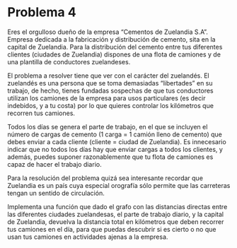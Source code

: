 # Problema 4
Eres el orgulloso dueño de la empresa “Cementos de Zuelandia S.A”. 
Empresa dedicada a la fabricación y distribución de cemento, sita 
en la capital de Zuelandia. Para la distribución del cemento entre 
tus diferentes clientes (ciudades de Zuelandia) dispones de una flota 
de camiones y de una plantilla de conductores zuelandeses. 

El problema a resolver tiene que ver con el carácter del zuelandés. 
El zuelandés es una persona que se toma demasiadas “libertades” en su 
trabajo, de hecho, tienes fundadas sospechas de que tus conductores 
utilizan los camiones de la empresa para usos particulares 
(es decir indebidos, y a tu costa) por lo que quieres controlar los 
kilómetros que recorren tus camiones. 

Todos los días se genera el parte de trabajo, en el que se incluyen 
el número de cargas de cemento (1 carga = 1 camión lleno de cemento) 
que debes enviar a cada cliente (cliente =  ciudad de Zuelandia). 
Es innecesario indicar que no todos los días hay que enviar cargas a 
todos los clientes, y además, puedes suponer razonablemente que tu flota 
de camiones es capaz de hacer el trabajo diario. 

Para la resolución del problema quizá sea interesante recordar que Zuelandia 
es un país cuya especial orografía sólo permite que las carreteras tengan 
un sentido de circulación. 

Implementa una función que dado el grafo con las distancias directas entre 
las diferentes ciudades zuelandesas, el parte de trabajo diario, y la capital 
de Zuelandia, devuelva la distancia total en kilómetros que deben recorrer 
tus camiones en el día, para que puedas descubrir si es cierto o no que usan 
tus camiones en actividades ajenas a la empresa. 
